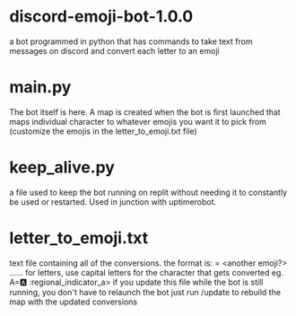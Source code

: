 # discord-emoji-bot-1.0.0

a bot programmed in python that has commands to take text from messages on discord and convert each letter to an emoji

# main.py
The bot itself is here. A map is created when the bot is first launched that maps individual character to whatever emojis you want it to pick from
(customize the emojis in the letter_to_emoji.txt file)

# keep_alive.py
a file used to keep the bot running on replit without needing it to constantly be used or restarted. Used in junction with uptimerobot.

# letter_to_emoji.txt
text file containing all of the conversions.
the format is:
<character that gets converted>=<first emoji it can be> <another emoji?> ......
for letters, use capital letters for the character that gets converted
  eg. A=:a: :regional_indicator_a>
if you update this file while the bot is still running, you don't have to relaunch the bot just run /update to rebuild the map with the updated conversions
